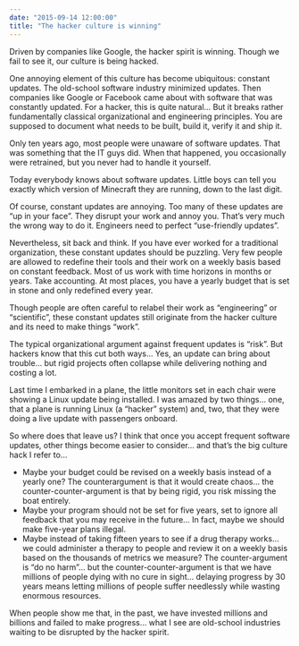 ```yaml
---
date: "2015-09-14 12:00:00"
title: "The hacker culture is winning"
---
```




Driven by companies like Google, the hacker spirit is winning. Though we fail to see it, our culture is being hacked.

One annoying element of this culture has become ubiquitous: constant updates. The old-school software industry minimized updates. Then companies like Google or Facebook came about with software that was constantly updated. For a hacker, this is quite natural&hellip; But it breaks rather fundamentally classical organizational and engineering principles. You are supposed to document what needs to be built, build it, verify it and ship it.

Only ten years ago, most people were unaware of software updates. That was something that the IT guys did. When that happened, you occasionally were retrained, but you never had to handle it yourself.

Today everybody knows about software updates. Little boys can tell you exactly which version of Minecraft they are running, down to the last digit.

Of course, constant updates are annoying. Too many of these updates are &ldquo;up in your face&rdquo;. They disrupt your work and annoy you. That&rsquo;s very much the wrong way to do it. Engineers need to perfect &ldquo;use-friendly updates&rdquo;.

Nevertheless, sit back and think. If you have ever worked for a traditional organization, these constant updates should be puzzling. Very few people are allowed to redefine their tools and their work on a weekly basis based on constant feedback. Most of us work with time horizons in months or years. Take accounting. At most places, you have a yearly budget that is set in stone and only redefined every year.

Though people are often careful to relabel their work as &ldquo;engineering&rdquo; or &ldquo;scientific&rdquo;, these constant updates still originate from the hacker culture and its need to make things &ldquo;work&rdquo;.

The typical organizational argument against frequent updates is &ldquo;risk&rdquo;. But hackers know that this cut both ways&hellip; Yes, an update can bring about trouble&hellip; but rigid projects often collapse while delivering nothing and costing a lot.

Last time I embarked in a plane, the little monitors set in each chair were showing a Linux update being installed. I was amazed by two things&hellip; one, that a plane is running Linux (a &ldquo;hacker&rdquo; system) and, two, that they were doing a live update with passengers onboard.

So where does that leave us? I think that once you accept frequent software updates, other things become easier to consider&hellip; and that&rsquo;s the big culture hack I refer to&hellip;

- Maybe your budget could be revised on a weekly basis instead of a yearly one? The counterargument is that it would create chaos&hellip; the counter-counter-argument is that by being rigid, you risk missing the boat entirely.
- Maybe your program should not be set for five years, set to ignore all feedback that you may receive in the future&hellip; In fact, maybe we should make five-year plans illegal.
- Maybe instead of taking fifteen years to see if a drug therapy works&hellip; we could administer a therapy to people and review it on a weekly basis based on the thousands of metrics we measure? The counter-argument is &ldquo;do no harm&rdquo;&hellip; but the counter-counter-argument is that we have millions of people dying with no cure in sight&hellip; delaying progress by 30 years means letting millions of people suffer needlessly while wasting enormous resources.


When people show me that, in the past, we have invested millions and billions and failed to make progress&hellip; what I see are old-school industries waiting to be disrupted by the hacker spirit.

